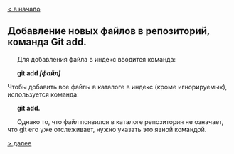 [< в начало](maincom.md)

## Добавление новых файлов в репозиторий, команда **Git add**.

&ensp;
&#8194;
Для добавления файла в индекс вводится команда:

&ensp;
&#8194;
**git add *[файл]*** 

Чтобы добавить все файлы в каталоге в индекс (кроме игнорируемых), используется команда:

&ensp;
&#8194;
**git add.**

&ensp;
&#8194;
Однако то, что файл появился в каталоге репозитория не означает, что git его
уже отслеживает, нужно
указать это явной командой.

[> далее](./commit.md)